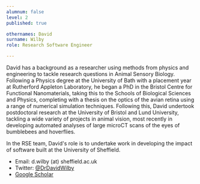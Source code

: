 ```yaml
---
alumnum: false
level: 2
published: true

othernames: David
surname: Wilby
role: Research Software Engineer

---
```


David has a background as a researcher using methods from physics and engineering to tackle research questions in Animal Sensory Biology. Following a Physics degree at the University of Bath with a placement year at Rutherford Appleton Laboratory, he began a PhD in the Bristol Centre for Functional Nanomaterials, taking this to the Schools of Biological Sciences and Physics, completing with a thesis on the optics of the avian retina using a range of numerical simulation techniques. Following this, David undertook postdoctoral research at the University of Bristol and Lund University, tackling a wide variety of projects in animal vision, most recently in developing automated analyses of large microCT scans of the eyes of bumblebees and hoverflies.

In the RSE team, David's role is to undertake work in developing the impact of software built at the University of Sheffield.

* Email: d.wilby (at) sheffield.ac.uk
* Twitter: [@DrDavidWilby](https://twitter.com/drdavidwilby)
* [Google Scholar](http://bit.ly/wilbyScholar)
